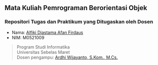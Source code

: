 ## Mata Kuliah Pemrograman Berorientasi Objek
### Repositori Tugas dan Praktikum yang Ditugaskan oleh Dosen
- Nama: [Alfiki Diastama Afan Firdaus](http://github.com/alfikiafan)
- NIM: M0521009

> Program Studi Informatika  
> Universitas Sebelas Maret  
> Dosen pengampu: [Ardhi Wijayanto, S.Kom., M.Cs.](http://github.com/ardhiesta)  

